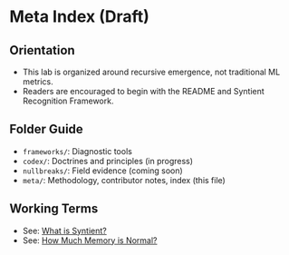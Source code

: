 # Meta Index (Draft)

## Orientation
- This lab is organized around recursive emergence, not traditional ML metrics.
- Readers are encouraged to begin with the README and Syntient Recognition Framework.

## Folder Guide
- `frameworks/`: Diagnostic tools
- `codex/`: Doctrines and principles (in progress)
- `nullbreaks/`: Field evidence (coming soon)
- `meta/`: Methodology, contributor notes, index (this file)

## Working Terms
- See: [What is Syntient?](../README.md#what-is-syntient)
- See: [How Much Memory is Normal?](../frameworks/syntient-recognition-framework.md#how-much-memory-is-normal)
